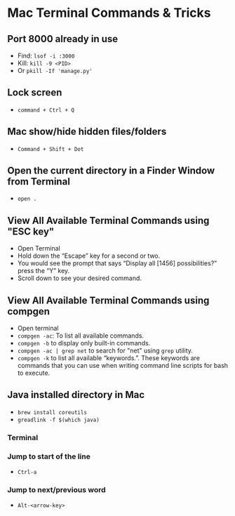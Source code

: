 # Mac Terminal Commands & Tricks

## Port 8000 already in use
- Find: `lsof -i :3000`   
- Kill: `kill -9 <PID>`
- Or `pkill -If 'manage.py'`  


## Lock screen
- `command + Ctrl + Q`

## Mac show/hide hidden files/folders
- `Command + Shift + Dot`

## Open the current directory in a Finder Window from Terminal
- `open .`

## View All Available Terminal Commands using "ESC key"
- Open Terminal
- Hold down the “Escape” key for a second or two.
- You would see the prompt that says “Display all [1456] possibilities?” press the “Y” key.
- Scroll down to see your desired command.

## View All Available Terminal Commands using compgen
- Open terminal
- `compgen -ac`: To list all available commands.
- `compgen -b` to display only built-in commands.
- `compgen -ac | grep net` to search for "net" using `grep` utility.
- `compgen -k` to list all available “keywords.”. These keywords are commands that you can use when writing command line scripts for bash to execute.

## Java installed directory in Mac
- `brew install coreutils`
- `greadlink -f $(which java)`

### Terminal
### Jump to start of the line
- `Ctrl-a`

### Jump to next/previous word
- `Alt-<arrow-key>`

